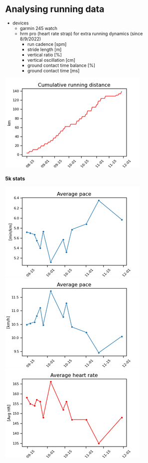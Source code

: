 # Analysing running data

- devices
  - garmin 245 watch 
  - hrm pro (heart rate strap) for extra running dynamics (since 8/9/2022)
    - run cadence [spm]
    - stride length [m]
    - vertical ratio [%]
    - vertical oscillation [cm]
    - ground contact time balance [%]
    - ground contact time [ms]

![cumulative running distance](https://github.com/rluyck/running/blob/main/images/cumulative_distance.png)

### 5k stats
![avg pace](https://github.com/rluyck/running/blob/main/images/avg_pace.png)
![avg pace kmph](https://github.com/rluyck/running/blob/main/images/avg_pace_kmph.png)
![avg hr](https://github.com/rluyck/running/blob/main/images/avg_hr.png)
